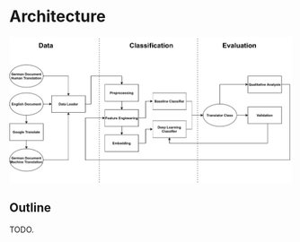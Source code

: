 # Architecture

![The image was not found.](./img/ARCHITECTURE.png "Architecture")

## Outline

TODO.